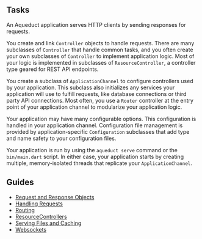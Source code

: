 ## Tasks

An Aqueduct application serves HTTP clients by sending responses for requests.

You create and link `Controller` objects to handle requests. There are many subclasses of `Controller` that handle common tasks, and you often create your own subclasses of `Controller` to implement application logic. Most of your logic is implemented in subclasses of `ResourceController`, a controller type geared for REST API endpoints.

You create a subclass of `ApplicationChannel` to configure controllers used by your application. This subclass also initializes any services your application will use to fulfill requests, like database connections or third party API connections. Most often, you use a `Router` controller at the entry point of your application channel to modularize your application logic.

Your application may have many configurable options. This configuration is handled in your application channel. Configuration file management is provided by application-specific `Configuration` subclasses that add type and name safety to your configuration files.

Your application is run by using the `aqueduct serve` command or the `bin/main.dart` script. In either case, your application starts by creating multiple, memory-isolated threads that replicate your `ApplicationChannel`.

## Guides

- [Request and Response Objects](request_and_response.md)
- [Handling Requests](controller.md)
- [Routing](routing.md)
- [ResourceControllers](resource_controller.md)
- [Serving Files and Caching](serving_files.md)
- [Websockets](websockets.md)
